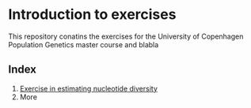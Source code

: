 # Introduction to exercises

This repository conatins the exercises for the University of Copenhagen Population Genetics master course and blabla

## Index

1. [Exercise in estimating nucleotide diversity](https://github.com/populationgenetics/exercises/blob/master/Exercise%20in%20estimating%20nucleotide%20diversity_2019.md)
2. More 
